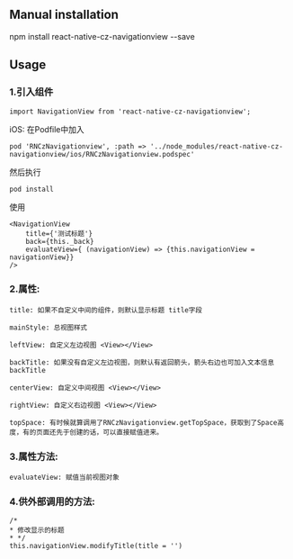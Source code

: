 
## Manual installation

npm install react-native-cz-navigationview --save

	

## Usage
###  1.引入组件
```
import NavigationView from 'react-native-cz-navigationview';
```

iOS: 在Podfile中加入
```
pod 'RNCzNavigationview', :path => '../node_modules/react-native-cz-navigationview/ios/RNCzNavigationview.podspec'
```
然后执行
```
pod install
```

使用
```
<NavigationView
    title={'测试标题'}
    back={this._back}
    evaluateView={ (navigationView) => {this.navigationView = navigationView}}
/>
```

###  2.属性:
```
title: 如果不自定义中间的组件，则默认显示标题 title字段
```
```
mainStyle: 总视图样式
```
```
leftView: 自定义左边视图 <View></View>
```
```
backTitle: 如果没有自定义左边视图，则默认有返回箭头，箭头右边也可加入文本信息backTitle
```
```
centerView: 自定义中间视图 <View></View>
```
```
rightView: 自定义右边视图 <View></View>
```
```
topSpace: 有时候就算调用了RNCzNavigationview.getTopSpace，获取到了Space高度，有的页面还先于创建的话，可以直接赋值进来。
```

###  3.属性方法:
```
evaluateView: 赋值当前视图对象
```

###  4.供外部调用的方法:
```
/*
* 修改显示的标题
* */
this.navigationView.modifyTitle(title = '')
```

  
